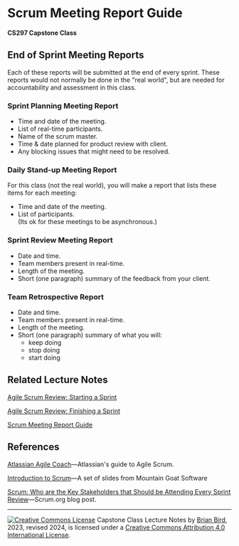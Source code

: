 <h1>Scrum Meeting Report Guide</h1>

**CS297 Capstone Class**

## End of Sprint Meeting Reports

Each of these reports will be submitted at the end of every sprint. These reports would not normally be done in the "real world", but are needed for accountability and assessment in this class.

### Sprint Planning Meeting Report

- Time and date of the meeting.
- List of real-time participants.
- Name of the scrum master.
- Time & date planned for product review with client.
- Any blocking issues that might need to be resolved.



### Daily Stand-up Meeting Report

For this class (not the real world), you will make a report that lists these items for each meeting:

- Time and date of the meeting.
- List of participants.  
  (Its ok for these meetings to be asynchronous.)



### Sprint Review Meeting Report

- Date and time.
- Team members present in real-time.
- Length of the meeting.
- Short (one paragraph) summary of the feedback from your client.



### Team Retrospective Report

- Date and time.
- Team members present in real-time.
- Length of the meeting.
- Short (one paragraph) summary of what you will:
  - keep doing
  - stop doing
  - start doing



## Related Lecture Notes

[Agile Scrum Review: Starting a Sprint](lectureNotes/CS297-LN-W01-D2-AgileProjectMgmt1.html)

[Agile Scrum Review: Finishing a Sprint](LectureNotes/CS297-LN-W02-D2-AgileProjectMgmt2.html)

[Scrum Meeting Report Guide](CS297_MeetingReportGuide.html)



## References

[Atlassian Agile Coach](https://www.atlassian.com/agile)&mdash;Atlassian's guide to Agile Scrum.

[Introduction to Scrum](https://www.mountaingoatsoftware.com/presentations/an-introduction-to-scrum)&mdash;A set of slides from Mountain Goat Software

[Scrum: Who are the Key Stakeholders that Should be Attending Every Sprint Review](https://www.scrum.org/resources/blog/scrum-who-are-key-stakeholders-should-be-attending-every-sprint-review)&mdash;Scrum.org blog post.



------

[![Creative Commons License](https://i.creativecommons.org/l/by/4.0/88x31.png)](http://creativecommons.org/licenses/by/4.0/)
Capstone Class Lecture Notes by [Brian Bird](https://profbird.dev), 2023, revised <time>2024</time>, is licensed under a [Creative Commons Attribution 4.0 International License](http://creativecommons.org/licenses/by/4.0/). 
